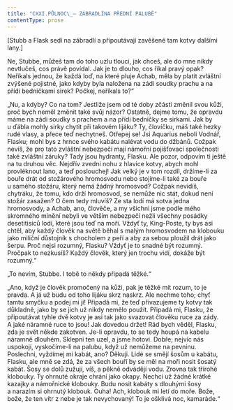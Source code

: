 ```yaml
---
title: "CXXI.PŮLNOC\_— ZÁBRADLÍNA PŘEDNÍ PALUBĚ"
contentType: prose
---
```


\[Stubb a Flask sedí na zábradlí a připoutávají zavěšené tam kotvy dalšími lany.\]

Ne, Stubbe, můžeš tam do toho uzlu tlouci, jak chceš, ale do mne nikdy nevtlučeš, cos právě povídal. Jak je to dlouho, cos říkal pravý opak? Neříkals jednou, že každá loď, na které pluje Achab, měla by platit zvláštní zvýšené pojistné, jako kdyby byla naložena na zádi soudky prachu a na přídi bedničkami sirek? Počkej, neříkals to?“

„Nu, a kdyby? Co na tom? Jestliže jsem od té doby zčásti změnil svou kůži, proč bych neměl změnit také svůj názor? Ostatně, dejme tomu, že opravdu máme na zádi soudky s prachem a na přídi bedničky se sirkami. Jak by u ďábla mohly sirky chytit při takovém lijáku? Ty, človíčku, máš také hezky rudé vlasy, a přece teď nechytneš. Otřepej se! Jsi Aquarius neboli Vodnář, Flasku; mohl bys z hrnce svého kabátu nalévat vodu do džbánů. Cožpak nevíš, že pro tato zvláštní nebezpečí mají námořní pojišťovací společnosti také zvláštní záruky? Tady jsou hydranty, Flasku. Ale pozor, odpovím ti ještě na tu druhou věc. Nejdřív zvedni nohu z hlavice kotvy, abych mohl provléknout lano, a teď poslouchej! Jak velký je v tom rozdíl, držíme-li za bouře drát od stožárového hromosvodu nebo stojíme-li také za bouře u samého stožáru, který nemá žádný hromosvod? Cožpak nevidíš, chytráku, že tomu, kdo drží hromosvod, se nemůže nic stát, dokud není stožár zasažen? O čem tedy mluvíš? Ze sta lodí má sotva jedna hromosvody, a Achab, ano, člověče, a my všichni jsme podle mého skromného mínění nebyli ve větším nebezpečí nežli všechny posádky desetitisíců lodí, které jsou teď na moři. Vždyť ty, King-Poste, ty bys asi chtěl, aby každý člověk na světě běhal s malým hromosvodem na klobouku jako miliční důstojník s chocholem z peří a aby za sebou ploužil drát jako šerpu. Proč nejsi rozumný, Flasku? Vždyť je to snadné být rozumný. Pročpak to nezkusíš? Každý člověk, který jen trochu vidí, dokáže být rozumný.“

„To nevím, Stubbe. I tobě to někdy připadá těžké.“

„Ano, když je člověk promočený na kůži, pak je těžké mít rozum, to je pravda. A já už budu od toho lijáku skrz naskrz. Ale nechme toho; chyť tamtu smyčku a podej mi ji! Připadá mi, že teď přivazujeme ty kotvy tak důkladně, jako by se jich už nikdy nemělo použít. Připadá mi, Flasku, že připoutávat tyhle dvě kotvy je asi tak jako svazovat člověku ruce za zády. A jaké náramné ruce to jsou! Jak dovedou držet! Rád bych věděl, Flasku, zda je svět někde zakotven. Je-li opravdu, to se tedy houpá na kabelu náramně dlouhém. Sklepni ten uzel, a jsme hotovi. Dobře; nejvíc nás uspokojí, vyskočíme-li na palubu, když už nemůžeme na pevninu. Poslechni, vyždímej mi kabát, ano? Děkuji. Lidé se smějí šosům u kabátu, Flasku, ale mně se zdá, že za všech bouří by se měl na moři nosit šosatý kabát. Šosy se dolů zužují, víš, a pěkně odvádějí vodu. Zrovna tak třírohé klobouky. Ty ohrnuté okraje chrání jako okapy. Nechci už žádné krátké kazajky a námořnické klobouky. Budu nosit kabáty s dlouhými šosy a narazím si ohrnutý klobouk. Ouha! Ach, klobouk mi letí do moře. Bože, bože, že ten vítr z nebe je tak nevychovaný! To je ošklivá noc, kamaráde.“
